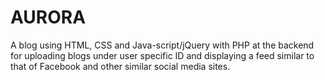 # AURORA
A blog using HTML, CSS and Java-script/jQuery with PHP at the backend for uploading blogs under user specific ID and displaying a feed similar to that of Facebook and other similar social media sites.
